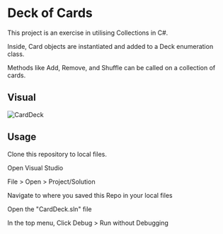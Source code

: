 # Deck of Cards

This project is an exercise in utilising Collections in C#.

Inside, Card objects are instantiated and added to a Deck enumeration class.

Methods like Add, Remove, and Shuffle can be called on a collection of cards.

## Visual

![CardDeck](./Assets/carddeck.PNG)

## Usage

Clone this repository to local files.

Open Visual Studio

File > Open > Project/Solution

Navigate to where you saved this Repo in your local files

Open the "CardDeck.sln" file

In the top menu, Click Debug > Run without Debugging

